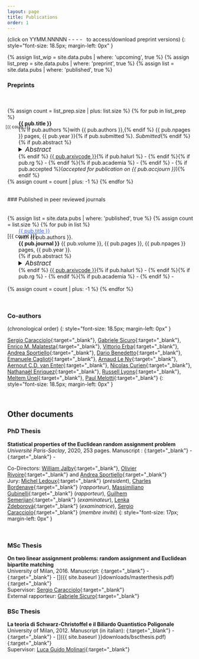 ```yaml
---
layout: page
title: Publications
order: 1
---
```

<!-- - TOC
{:toc} -->

(click on YYMM.NNNNN - <i class="ai ai-hal ai-align-center-1x"></i> - <i class="ai ai-researchgate ai-align-center-1x"></i> - <i class="ai ai-academia ai-align-center-1x"></i> - <i class="fa fa-file-pdf-o" aria-hidden="true"></i>&nbsp; to access/download preprint versions)
{: style="font-size: 18.5px; margin-left: 0px" }

{% assign list_wip = site.data.pubs | where: 'upcoming', true %}
{% assign list_prep = site.data.pubs | where: 'preprint', true %}
{% assign list = site.data.pubs | where: 'published', true %}



### Preprints
<div style="height:20px;font-size:1px;">&nbsp;</div>

<dl>
{% assign count = list_prep.size | plus: list.size %}
<!--{% if count != 0 %}
  ### Preprints
  {% endif %}-->
{% for pub in list_prep %}
  <dd style="margin-left: 30px;"><p style='margin-left: -35px !important;
  position: absolute; font-size: smaller;'>[{{ count }}] </p> <b>{{ pub.title }} </b> <br/>
  {% if pub.authors %}with {{ pub.authors }},{% endif %} {{ pub.npages }} pages, {{ pub.year }}{% if pub.submitted %}. <i> Submitted</i>{% endif %}<br/>{% if pub.abstract %}
  <details>
    <summary style="font-size:13pt;"><i>Abstract</i> </summary>
    <p style="font-size:11.5pt;">{{ pub.abstract }}</p>
    </details>
{% endif %}
<a href="{{ pub.arxivurl }}" target="_blank">{{ pub.arxivcode }}</a>{% if pub.halurl %} - <a href="{{ pub.halurl }}" target="_blank"><i class="ai ai-hal ai-align-center-1x"></i></a>{% endif %}{% if pub.rg %} - <a href="https://www.researchgate.net/publication/{{ pub.rg }}" target="_blank"><i class="ai ai-researchgate ai-align-center-1x"></i></a>{% endif %}{% if pub.academia %} - <a href="https://www.academia.edu/{{ pub.academia }}" target="_blank"><i class="ai ai-academia ai-align-center-1x"></i></a>{% endif %} - <a href="{{  site.baseurl }}{{ pub.pdf }}" target="_blank"><i class="fa fa-file-pdf-o" aria-hidden="true"></i></a> {% if pub.accepted %}(<i>accepted for publication on {{ pub.accjourn }}</i>){% endif %}</dd>
{% assign count = count | plus: -1 %}
{% endfor %}
</dl>

<br/>
### Published in peer reviewed journals
<div style="height:20px;font-size:1px;">&nbsp;</div>
<dl>
{% assign list = site.data.pubs | where: 'published', true %}
{% assign count = list.size %}
{% for pub in list %}
  <!--dt>  {{ pub.title }} with {{ pub.authors }}
  </dt-->
  <dd style="margin-left: 30px;"><p style='margin-left: -30px !important;
  position: absolute;'>[{{ count }}]</p> <a href="{{ pub.doi }}" target="_blank" style='color:#4169e1;'>{{ pub.title }}</a><br/> with {{ pub.authors }}.&nbsp;<br/><b>{{ pub.journal }}</b> {{ pub.volume }}, {{ pub.pages }}, {{ pub.npages }} pages, {{ pub.year }}.<br/> {% if pub.abstract %}
  <details>
    <summary style="font-size:13pt;"><i>Abstract</i> </summary>
    <p style="font-size:11.5pt;">{{ pub.abstract }}</p>
    </details>
{% endif %}
  <a href="{{ pub.arxivurl }}" target="_blank" >{{ pub.arxivcode }}</a>{% if pub.halurl %} - <a href="{{ pub.halurl }}" target="_blank"><i class="ai ai-hal ai-align-center-1x"></i></a>{% endif %}{% if pub.rg %} - <a href="https://www.researchgate.net/publication/{{ pub.rg }}" target="_blank"><i class="ai ai-researchgate ai-align-center-1x"></i></a>{% endif %}{% if pub.academia %} - <a href="https://www.academia.edu/{{ pub.academia }}" target="_blank"><i class="ai ai-academia ai-align-center-1x"></i></a>{% endif %} - <a href="{{  site.baseurl }}{{ pub.pdf }}" target="_blank"><i class="fa fa-file-pdf-o" aria-hidden="true"></i></a>
  <br/><br/>
  </dd>
{% assign count = count | plus: -1 %}
{% endfor %}
</dl>


<!--
### In preparation

<dl>
{% assign count = list_wip.size | plus: list.size | plus: list_prep.size %}
{% if count != 0 %}
  ### Preprints
  {% endif %}

{% for pub in list_wip %}
  <dd style="margin-left: 30px;"><p style='margin-left: -30px !important;
  position: absolute;'>[{{ count }}]</p>&nbsp; {{ pub.title }} <i>with {{ pub.authors }}</i>, {{ pub.year }}</dd>
{% assign count = count | plus: -1 %}
{% endfor %}
</dl>
-->

<br/>

### Co-authors

(chronological order)
{: style="font-size: 18.5px; margin-left: 0px" }

[Sergio Caracciolo](http://pcteserver.mi.infn.it/~caraccio/){:target="_blank"}, [Gabriele Sicuro](https://gsicuro.github.io/){:target="_blank"}, [Enrico M. Malatesta](https://didattica.unibocconi.eu/docenti/cv.php?rif=227138&cognome=MALATESTA&nome=ENRICO_MARIA){:target="_blank"}, [Vittorio Erba](https://vittorioerba.github.io/){:target="_blank"}, [Andrea Sportiello](https://lipn.univ-paris13.fr/~sportiello/index_eng.html){:target="_blank"},
 [Dario Benedetto](http://brazil.mat.uniroma1.it/dario/){:target="_blank"}, [Emanuele Caglioti](https://sites.google.com/site/ecaglioti/){:target="_blank"}, [Arnaud Le Ny](https://perso.math.u-pem.fr/le_ny.arnaud/){:target="_blank"}, [Aernout C.D. van Enter](http://www.math.rug.nl/~aenter/){:target="_blank"}, [Nicolas Curien](https://www.imo.universite-paris-saclay.fr/~nicolas.curien/){:target="_blank"}, [Nathanaël Enriquez](https://www.imo.universite-paris-saclay.fr/~nathanael.enriquez/){:target="_blank"}, [Russell Lyons](https://rdlyons.pages.iu.edu/){:target="_blank"}, [Meltem Ünel](https://sites.google.com/view/meltemunel/main){:target="_blank"}, [Paul Melotti](https://www.imo.universite-paris-saclay.fr/~paul.melotti/){:target="_blank"}
 {: style="font-size: 18.5px; margin-left: 0px" }


<br/>

## Other documents

### PhD Thesis


 **Statistical properties of the Euclidean random assignment problem** <br/> _Université Paris-Saclay_, 2020, 253 pages. Manuscript : [<i class="ai ai-hal" aria-hidden="true"></i>](https://tel.archives-ouvertes.fr/tel-03098672v1){:target="_blank"} - [<i class="ai ai-researchgate ai-align-center-1x" aria-hidden="true"></i>](https://www.researchgate.net/publication/348317683_Statistical_Properties_of_the_Euclidean_Random_Assignment_Problem){:target="_blank"} - <a href="#" target="_blank"><i class="fa fa-file-pdf-o" aria-hidden="true"></i></a><br/>

 Co-Directors: [William Jalby](https://scholar.google.fr/citations?user=9m0DLJQAAAAJ&hl=fr){:target="_blank"}, [Olivier Rivoire](https://www.college-de-france.fr/site/en-cirb/rivoire.htm){:target="_blank"} and [Andrea Sportiello](https://lipn.univ-paris13.fr/~sportiello/index_eng.html){:target="_blank"} <br/> Jury: [Michel Ledoux](https://en.wikipedia.org/wiki/Michel_Ledoux){:target="_blank"} (_président_), [Charles Bordenave](http://www.i2m.univ-amu.fr/perso/charles.bordenave/start){:target="_blank"} (_rapporteur_), [Massimiliano Gubinelli](https://www.maths.ox.ac.uk/people/massimiliano.gubinelli){:target="_blank"} (_rapporteur_), [Guilhem Semerjian](http://www.phys.ens.fr/~guilhem/){:target="_blank"} (_examinateur_), [Lenka Zdeborová](https://en.wikipedia.org/wiki/Lenka_Zdeborov%C3%A1){:target="_blank"} (_examinatrice_), [Sergio Caracciolo](http://pcteserver.mi.infn.it/~caraccio/){:target="_blank"} (_membre invité_)
{: style="font-size: 17px; margin-left: 0px" }

 <br/>

### MSc Thesis

   **On two linear assignment problems: random assignment and Euclidean bipartite matching** <br/>
   University of Milan, 2016. Manuscript: [<i class="ai ai-researchgate ai-align-center-1x" aria-hidden="true"></i>](http://dx.doi.org/10.13140/RG.2.1.1725.2082){:target="_blank"} - [<i class="ai ai-academia ai-align-center-1x" aria-hidden="true"></i>](https://www.academia.edu/25062627/On_Two_Linear_Assignment_Problems_Random_Assignment_and_Euclidean_Bipartite_Matching){:target="_blank"} - [<i class="fa fa-file-pdf-o" aria-hidden="true"></i>]({{ site.baseurl }}downloads/masterthesis.pdf){:target="_blank"} <br/>
 Supervisor: [Sergio Caracciolo](http://pcteserver.mi.infn.it/~caraccio/){:target="_blank"} <br/>
 External rapporteur: [Gabriele Sicuro](https://gsicuro.github.io/){:target="_blank"}

### BSc Thesis

 **La teoria di Schwarz-Christoffel e il Biliardo Quantistico Poligonale** <br/>
 University of Milan, 2012. Manuscript (in italian): [<i class="ai ai-researchgate ai-align-center-1x" aria-hidden="true"></i>](http://dx.doi.org/10.13140/RG.2.1.2101.6403){:target="_blank"} - [<i class="ai ai-academia ai-align-center-1x" aria-hidden="true"></i>](https://www.academia.edu/2506378/La_Teoria_di_Schwarz_Christoffel_e_il_Biliardo_Quantistico_Poligonale){:target="_blank"} - [<i class="fa fa-file-pdf-o" aria-hidden="true"></i>]({{ site.baseurl }}downloads/bscthesis.pdf){:target="_blank"}<br/>
 Supervisor: [Luca Guido Molinari](http://wwwteor.mi.infn.it/~molinari/){:target="_blank"}

